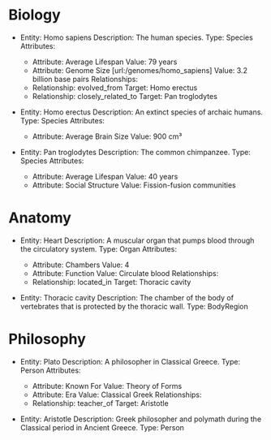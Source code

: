 # Biology

- Entity: Homo sapiens
  Description: The human species.
  Type: Species
  Attributes:
    - Attribute: Average Lifespan
      Value: 79 years
    - Attribute: Genome Size [url:/genomes/homo_sapiens]
      Value: 3.2 billion base pairs
  Relationships:
    - Relationship: evolved_from
      Target: Homo erectus
    - Relationship: closely_related_to
      Target: Pan troglodytes

- Entity: Homo erectus
  Description: An extinct species of archaic humans.
  Type: Species
  Attributes:
    - Attribute: Average Brain Size
      Value: 900 cm³

- Entity: Pan troglodytes
  Description: The common chimpanzee.
  Type: Species
  Attributes:
    - Attribute: Average Lifespan
      Value: 40 years
    - Attribute: Social Structure
      Value: Fission-fusion communities

# Anatomy

- Entity: Heart
  Description: A muscular organ that pumps blood through the circulatory system.
  Type: Organ
  Attributes:
    - Attribute: Chambers
      Value: 4
    - Attribute: Function
      Value: Circulate blood
  Relationships:
    - Relationship: located_in
      Target: Thoracic cavity

- Entity: Thoracic cavity
  Description: The chamber of the body of vertebrates that is protected by the thoracic wall.
  Type: BodyRegion

# Philosophy

- Entity: Plato
  Description: A philosopher in Classical Greece.
  Type: Person
  Attributes:
    - Attribute: Known For
      Value: Theory of Forms
    - Attribute: Era
      Value: Classical Greek
  Relationships:
    - Relationship: teacher_of
      Target: Aristotle

- Entity: Aristotle
  Description: Greek philosopher and polymath during the Classical period in Ancient Greece.
  Type: Person

